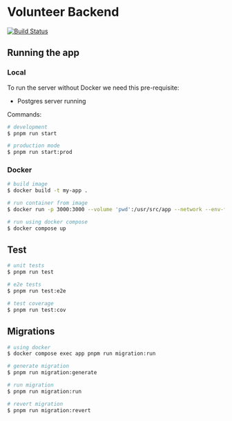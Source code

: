# Volunteer Backend

[![Build Status](https://dev.azure.com/TheHelpersOrg/The%20Helpers/_apis/build/status%2FTheHelpersOrganization.volunteer-backend?branchName=master)](https://dev.azure.com/TheHelpersOrg/The%20Helpers/_build/latest?definitionId=2&branchName=master)

## Running the app

### Local

To run the server without Docker we need this pre-requisite:

- Postgres server running

Commands:

```bash
# development
$ pnpm run start

# production mode
$ pnpm run start:prod
```

### Docker

```bash
# build image
$ docker build -t my-app .

# run container from image
$ docker run -p 3000:3000 --volume 'pwd':/usr/src/app --network --env-file .env my-app

# run using docker compose
$ docker compose up
```

## Test

```bash
# unit tests
$ pnpm run test

# e2e tests
$ pnpm run test:e2e

# test coverage
$ pnpm run test:cov
```

## Migrations

```bash
# using docker
$ docker compose exec app pnpm run migration:run

# generate migration
$ pnpm run migration:generate

# run migration
$ pnpm run migration:run

# revert migration
$ pnpm run migration:revert
```
